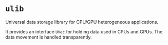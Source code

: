 # `ulib`
Universal data storage library for CPU/GPU heterogeneous applications.

It provides an interface `UVec` for holding data used in CPUs and GPUs. The data movement is handled transparently.
